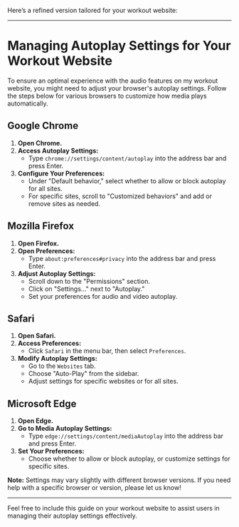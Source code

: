 Here’s a refined version tailored for your workout website:

---

# Managing Autoplay Settings for Your Workout Website

To ensure an optimal experience with the audio features on my workout website, you might need to adjust your browser's autoplay settings. Follow the steps below for various browsers to customize how media plays automatically.

## **Google Chrome**

1. **Open Chrome.**
2. **Access Autoplay Settings:**
   - Type `chrome://settings/content/autoplay` into the address bar and press Enter.
3. **Configure Your Preferences:**
   - Under "Default behavior," select whether to allow or block autoplay for all sites.
   - For specific sites, scroll to "Customized behaviors" and add or remove sites as needed.

## **Mozilla Firefox**

1. **Open Firefox.**
2. **Open Preferences:**
   - Type `about:preferences#privacy` into the address bar and press Enter.
3. **Adjust Autoplay Settings:**
   - Scroll down to the "Permissions" section.
   - Click on "Settings…" next to "Autoplay."
   - Set your preferences for audio and video autoplay.

## **Safari**

1. **Open Safari.**
2. **Access Preferences:**
   - Click `Safari` in the menu bar, then select `Preferences`.
3. **Modify Autoplay Settings:**
   - Go to the `Websites` tab.
   - Choose "Auto-Play" from the sidebar.
   - Adjust settings for specific websites or for all sites.

## **Microsoft Edge**

1. **Open Edge.**
2. **Go to Media Autoplay Settings:**
   - Type `edge://settings/content/mediaAutoplay` into the address bar and press Enter.
3. **Set Your Preferences:**
   - Choose whether to allow or block autoplay, or customize settings for specific sites.

**Note:** Settings may vary slightly with different browser versions. If you need help with a specific browser or version, please let us know!

---

Feel free to include this guide on your workout website to assist users in managing their autoplay settings effectively.
